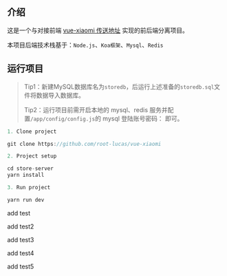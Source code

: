 ## 介绍

这是一个与对接前端 [vue-xiaomi 传送地址](https://github.com/root-lucas/vue-xiaomi) 实现的前后端分离项目。

本项目后端技术栈基于：`Node.js`、`Koa框架`、`Mysql`、`Redis`

## 运行项目

> Tip1：新建MySQL数据库名为`storedb`，后运行上述准备的`storedb.sql`文件将数据导入数据库。
>
> Tip2：运行项目前需开启本地的 mysql、redis 服务并配置`/app/config/config.js`的 mysql 登陆账号密码： 即可。

```js
1. Clone project

git clone https://github.com/root-lucas/vue-xiaomi

2. Project setup

cd store-server
yarn install

3. Run project

yarn run dev

```

add test

add test2

add test3

add test4

add test5